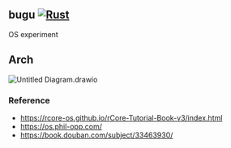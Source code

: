 ## bugu [![Rust](https://github.com/buhe/bugu/actions/workflows/rust.yml/badge.svg)](https://github.com/buhe/bugu/actions/workflows/rust.yml)
OS experiment

## Arch

![Untitled Diagram.drawio](https://tva1.sinaimg.cn/large/008i3skNgy1gubt2to1gpj606p083q2u02.jpg)

### Reference

- https://rcore-os.github.io/rCore-Tutorial-Book-v3/index.html
- https://os.phil-opp.com/
- https://book.douban.com/subject/33463930/

